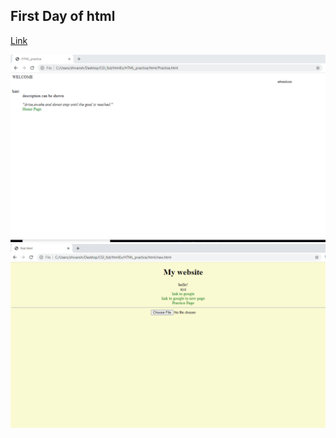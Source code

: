 ## First Day of html


[Link](./html/new.html)

![Screenshot_1](./images/first.PNG)
![Screenshot_2](./images/second.PNG)